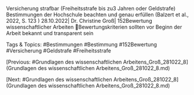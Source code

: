 Versicherung strafbar (Freiheitsstrafe bis zu3 Jahren oder Geldstrafe)
Bestimmungen der Hochschule beachten und genau erfüllen
(Balzert et al., 2022, S. 123 )
28.10.2022| Dr. Christine Groß| 152Bewertung wissenschaftlicher Arbeiten
Bewertungskriterien sollten vor Beginn der Arbeit bekannt und transparent sein

   Tags & Topics:
   #Bestimmungen
   #Bestimmung
   #152Bewertung
   #Versicherung
   #Geldstrafe
   #Freiheitsstrafe

[Previous: #Grundlagen des wissenschaftlichen Arbeitens_Groß_281022_8](Grundlagen des wissenschaftlichen Arbeitens_Groß_281022_8.md)

[Next: #Grundlagen des wissenschaftlichen Arbeitens_Groß_281022_8](Grundlagen des wissenschaftlichen Arbeitens_Groß_281022_8.md)